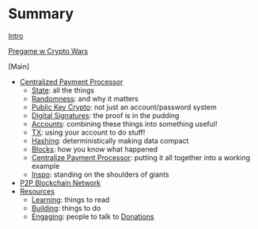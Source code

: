# Summary

[Intro](./intro.md)

[Pregame w Crypto Wars](./crypto_wars.md)

[Main]
- [Centralized Payment Processor](./ch1/intro.md)
  - [State](./ch1/state.md): all the things
  - [Randomness](./ch1/randomness.md): and why it matters
  - [Public Key Crypto](./ch1/public_key_crypto.md): not just an account/password system
  - [Digital Signatures](./ch1/digital_signatures.md): the proof is in the pudding
  - [Accounts](./ch1/accounts.md): combining these things into something useful!
  - [TX](./ch1/tx.md): using your account to do stuff!
  - [Hashing](./ch1/hashing.md): deterministically making data compact
  - [Blocks](./ch1/blocks.md): how you know what happened
  - [Centralize Payment Processor](./ch1/centralized_payment_processor.md): putting it all together into a working example
  - [Inspo](./ch1/inspo.md): standing on the shoulders of giants
- [P2P Blockchain Network](.ch2/intro.md)
- [Resources](./resources/intro.md)
  - [Learning](./resources/learning.md): things to read
  - [Building](./resources/building.md): things to do
  - [Engaging](./resources/engaging.md): people to talk to
[Donations](./donations.md)
